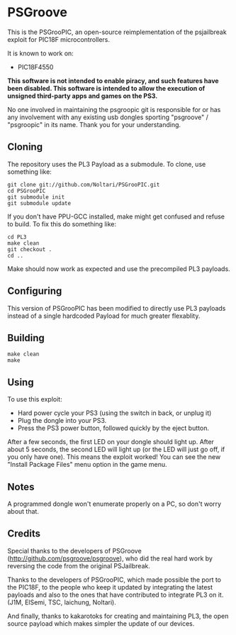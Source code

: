 PSGroove
========

This is the PSGrooPIC, an open-source reimplementation of the psjailbreak exploit for
PIC18F microcontrollers.

It is known to work on:

- PIC18F4550

**This software is not intended to enable piracy, and such features
have been disabled.  This software is intended to allow the execution
of unsigned third-party apps and games on the PS3.**

No one involved in maintaining the psgroopic git is responsible for or has any involvement with any existing usb dongles sporting "psgroove" / "psgroopic" in its name. Thank you for your understanding.


Cloning
-------
The repository uses the PL3 Payload as a submodule.  To clone, use something like:

    git clone git://github.com/Noltari/PSGrooPIC.git
    cd PSGrooPIC
    git submodule init
    git submodule update

If you don't have PPU-GCC installed, make might get confused and refuse to build. To fix this do something like:

    cd PL3
    make clean
    git checkout .
    cd ..

Make should now work as expected and use the precompiled PL3 payloads.


Configuring
-----------

This version of PSGrooPIC has been modified to directly use PL3 payloads instead of a single hardcoded Payload for much greater flexablity.


Building
--------

    make clean
    make


Using
-----
To use this exploit:
  
* Hard power cycle your PS3 (using the switch in back, or unplug it)
* Plug the dongle into your PS3.
* Press the PS3 power button, followed quickly by the eject button.

After a few seconds, the first LED on your dongle should light up.
After about 5 seconds, the second LED will light up (or the LED will
just go off, if you only have one).  This means the exploit worked!
You can see the new "Install Package Files" menu option in the game
menu.


Notes
-----
A programmed dongle won't enumerate properly on a PC, so don't worry
about that.


Credits
-------
Special thanks to the developers of PSGroove (http://github.com/psgroove/psgroove), who did the real hard work by reversing the code from the original PSJailbreak.

Thanks to the developers of PSGrooPIC, which made possible the port to the PIC18F, to the people who keep it updated by integrating the latest payloads and also to the ones that have contributed to integrate PL3 on it. (J1M, ElSemi, TSC, laichung, Noltari).

And finally, thanks to kakarotoks for creating and maintaining PL3, the open source payload which makes simpler the update of our devices.